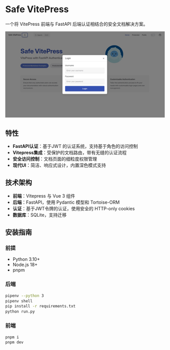 # Safe VitePress

一个将 VitePress 前端与 FastAPI 后端认证相结合的安全文档解决方案。

![](scripts/demo.jpeg)

## 特性
- **FastAPI认证**：基于JWT 的认证系统，支持基于角色的访问控制
- **Vitepress集成**：受保护的文档路由，带有无缝的认证流程
- **安全访问控制**：文档页面的细粒度权限管理
- **现代UI**：简洁、响应式设计，内置深色模式支持

## 技术架构
- **前端**：Vitepress 与 Vue 3 组件
- **后端**：FastAPI，使用 Pydantic 模型和 Tortoise-ORM
- **认证**：基于JWT令牌的认证，使用安全的 HTTP-only cookies
- **数据库**：SQLite，支持迁移


## 安装指南

### 前提
- Python 3.10+
- Node.js 18+
- pnpm

### 后端
```bash
pipenv --python 3
pipenv shell
pip install -r requirements.txt
python run.py
```

### 前端
```bash
pnpm i
pnpm dev
```
